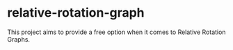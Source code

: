 # relative-rotation-graph
This project aims to provide a free option when it comes to Relative Rotation Graphs.
